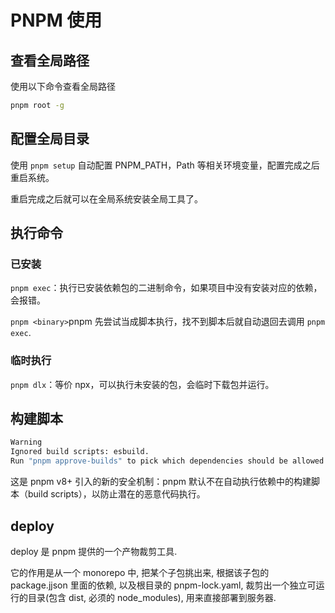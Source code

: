 # PNPM 使用

## 查看全局路径

使用以下命令查看全局路径

```bash
pnpm root -g
```

## 配置全局目录

使用 `pnpm setup` 自动配置 PNPM_PATH，Path 等相关环境变量，配置完成之后重启系统。

重启完成之后就可以在全局系统安装全局工具了。

## 执行命令

### 已安装

`pnpm exec`：执行已安装依赖包的二进制命令，如果项目中没有安装对应的依赖，会报错。

`pnpm <binary>`pnpm 先尝试当成脚本执行，找不到脚本后就自动退回去调用 `pnpm exec`.

### 临时执行

`pnpm dlx`：等价 npx，可以执行未安装的包，会临时下载包并运行。

## 构建脚本

```bash
Warning
Ignored build scripts: esbuild.
Run "pnpm approve-builds" to pick which dependencies should be allowed to run scripts.
```

这是 pnpm v8+ 引入的新的安全机制：pnpm 默认不在自动执行依赖中的构建脚本（build scripts），以防止潜在的恶意代码执行。

## deploy

deploy 是 pnpm 提供的一个产物裁剪工具.

它的作用是从一个 monorepo 中, 把某个子包挑出来, 根据该子包的 package.jjson 里面的依赖, 以及根目录的 pnpm-lock.yaml, 裁剪出一个独立可运行的目录(包含 dist, 必须的 node_modules), 用来直接部署到服务器.
